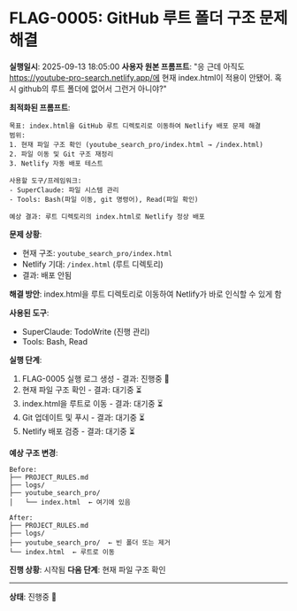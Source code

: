 # FLAG-0005: GitHub 루트 폴더 구조 문제 해결

**실행일시**: 2025-09-13 18:05:00
**사용자 원본 프롬프트**: "응 근데 아직도 https://youtube-pro-search.netlify.app/에 현재 index.html이 적용이 안됐어. 혹시 github의 루트 폴더에 없어서 그런거 아니야?"

**최적화된 프롬프트**:
```
목표: index.html을 GitHub 루트 디렉토리로 이동하여 Netlify 배포 문제 해결
범위:
1. 현재 파일 구조 확인 (youtube_search_pro/index.html → /index.html)
2. 파일 이동 및 Git 구조 재정리
3. Netlify 자동 배포 테스트

사용할 도구/프레임워크:
- SuperClaude: 파일 시스템 관리
- Tools: Bash(파일 이동, git 명령어), Read(파일 확인)

예상 결과: 루트 디렉토리의 index.html로 Netlify 정상 배포
```

**문제 상황**:
- 현재 구조: `youtube_search_pro/index.html`
- Netlify 기대: `/index.html` (루트 디렉토리)
- 결과: 배포 안됨

**해결 방안**:
index.html을 루트 디렉토리로 이동하여 Netlify가 바로 인식할 수 있게 함

**사용된 도구**:
- SuperClaude: TodoWrite (진행 관리)
- Tools: Bash, Read

**실행 단계**:
1. FLAG-0005 실행 로그 생성 - 결과: 진행중 🔄
2. 현재 파일 구조 확인 - 결과: 대기중 ⏳
3. index.html을 루트로 이동 - 결과: 대기중 ⏳
4. Git 업데이트 및 푸시 - 결과: 대기중 ⏳
5. Netlify 배포 검증 - 결과: 대기중 ⏳

**예상 구조 변경**:
```
Before:
├── PROJECT_RULES.md
├── logs/
├── youtube_search_pro/
│   └── index.html  ← 여기에 있음

After:
├── PROJECT_RULES.md
├── logs/
├── youtube_search_pro/  ← 빈 폴더 또는 제거
└── index.html  ← 루트로 이동
```

**진행 상황**: 시작됨
**다음 단계**: 현재 파일 구조 확인

---
**상태**: 진행중 🔄